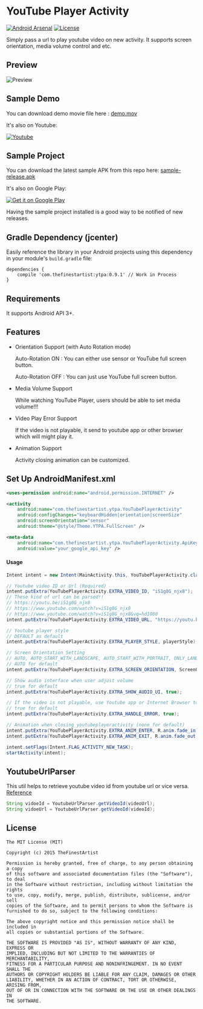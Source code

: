 # YouTube Player Activity
[![Android Arsenal](https://img.shields.io/badge/Android%20Arsenal-YouTubePlayerActivity-brightgreen.svg?style=flat)](https://android-arsenal.com/details/1/1542)
[![License](https://img.shields.io/badge/License-MIT-blue.svg?style=flat)](http://opensource.org/licenses/MIT)

Simply pass a url to play youtube video on new activity. It supports screen orientation, media volume control and etc.

## Preview

![Preview](https://github.com/thefinestartist/ytpa/blob/master/art/preview.gif)

## Sample Demo

You can download demo movie file here : [demo.mov](https://github.com/thefinestartist/ytpa/raw/master/art/demo.mov)

It's also on Youtube:

<a href="http://www.youtube.com/watch?v=myheMkavjzk">
  <img alt="Youtube"
       src="https://github.com/thefinestartist/ytpa/blob/master/art/youtube.png" />
</a>

## Sample Project

You can download the latest sample APK from this repo here: [sample-release.apk](https://github.com/thefinestartist/ytpa/raw/master/sample/sample-release.apk)

It's also on Google Play:

<a href="https://play.google.com/store/apps/details?id=com.thefinestartist.ytpa.sample">
  <img alt="Get it on Google Play"
       src="https://developer.android.com/images/brand/en_generic_rgb_wo_60.png" />
</a>

Having the sample project installed is a good way to be notified of new releases.

## Gradle Dependency (jcenter)

Easily reference the library in your Android projects using this dependency in your module's `build.gradle` file:

```Gradle
dependencies {
    compile 'com.thefinestartist:ytpa:0.9.1' // Work in Process
}
```

## Requirements

It supports Android API 3+.


## Features
* Orientation Support (with Auto Rotation mode)

    Auto-Rotation ON : You can either use sensor or YouTube full screen button.

    Auto-Rotation OFF : You can just use YouTube full screen button.


* Media Volume Support

    While watching YouTube Player, users should be able to set media volume!!!

* Video Play Error Support

    If the video is not playable, it send to youtube app or other browser which will might play it.

* Animation Support

    Activity closing animation can be customized.


## Set Up AndroidManifest.xml
```xml
<uses-permission android:name="android.permission.INTERNET" />

<activity
    android:name="com.thefinestartist.ytpa.YouTubePlayerActivity"
    android:configChanges="keyboardHidden|orientation|screenSize"
    android:screenOrientation="sensor"
    android:theme="@style/Theme.YTPA.FullScreen" />

<meta-data
    android:name="com.thefinestartist.ytpa.YouTubePlayerActivity.ApiKey"
    android:value="your_google_api_key" />
```

#### Usage
```java
Intent intent = new Intent(MainActivity.this, YouTubePlayerActivity.class);

// Youtube video ID or Url (Required)
intent.putExtra(YouTubePlayerActivity.EXTRA_VIDEO_ID, "iS1g8G_njx8");
// These kind of url can be parsed!!
// https://youtu.be/iS1g8G_njx8
// https://www.youtube.com/watch?v=iS1g8G_njx8
// https://www.youtube.com/watch?v=iS1g8G_njx8&vq=hd1080
intent.putExtra(YouTubePlayerActivity.EXTRA_VIDEO_URL, "https://youtu.be/iS1g8G_njx8");

// Youtube player style
// DEFAULT as default
intent.putExtra(YouTubePlayerActivity.EXTRA_PLAYER_STYLE, playerStyle);

// Screen Orientation Setting
// AUTO, AUTO_START_WITH_LANDSCAPE, AUTO_START_WITH_PORTRAIT, ONLY_LANDSCAPE, ONLY_PORTRAIT
// AUTO for default
intent.putExtra(YouTubePlayerActivity.EXTRA_SCREEN_ORIENTATION, ScreenOrientation.AUTO);

// Show audio interface when user adjust volume
// true for default
intent.putExtra(YouTubePlayerActivity.EXTRA_SHOW_AUDIO_UI, true);

// If the video is not playable, use Youtube app or Internet Browser to play it
// true for default
intent.putExtra(YouTubePlayerActivity.EXTRA_HANDLE_ERROR, true);

// Animation when closing youtubeplayeractivity (none for default)
intent.putExtra(YouTubePlayerActivity.EXTRA_ANIM_ENTER, R.anim.fade_in);
intent.putExtra(YouTubePlayerActivity.EXTRA_ANIM_EXIT, R.anim.fade_out);

intent.setFlags(Intent.FLAG_ACTIVITY_NEW_TASK);
startActivity(intent);
```

## YoutubeUrlParser

This util helps to retrieve youtube video id from youtube url or vice versa. [Reference](https://gist.github.com/afeld/1254889)

```java
String vidoeId = YoutubeUrlParser.getVideoId(videoUrl);
String vidoeUrl = YoutubeUrlParser.getVideoId(videoId);
```


## License

```
The MIT License (MIT)

Copyright (c) 2015 TheFinestArtist

Permission is hereby granted, free of charge, to any person obtaining a copy
of this software and associated documentation files (the "Software"), to deal
in the Software without restriction, including without limitation the rights
to use, copy, modify, merge, publish, distribute, sublicense, and/or sell
copies of the Software, and to permit persons to whom the Software is
furnished to do so, subject to the following conditions:

The above copyright notice and this permission notice shall be included in
all copies or substantial portions of the Software.

THE SOFTWARE IS PROVIDED "AS IS", WITHOUT WARRANTY OF ANY KIND, EXPRESS OR
IMPLIED, INCLUDING BUT NOT LIMITED TO THE WARRANTIES OF MERCHANTABILITY,
FITNESS FOR A PARTICULAR PURPOSE AND NONINFRINGEMENT. IN NO EVENT SHALL THE
AUTHORS OR COPYRIGHT HOLDERS BE LIABLE FOR ANY CLAIM, DAMAGES OR OTHER
LIABILITY, WHETHER IN AN ACTION OF CONTRACT, TORT OR OTHERWISE, ARISING FROM,
OUT OF OR IN CONNECTION WITH THE SOFTWARE OR THE USE OR OTHER DEALINGS IN
THE SOFTWARE.
```